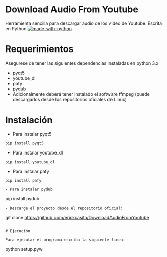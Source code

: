 # Download Audio From Youtube
Herramienta sencilla para descargar audio de los video de Youtube. Escrita en Python
[![made-with-python](https://img.shields.io/badge/Made%20with-Python-1f425f.svg)](https://www.python.org/)
# Requerimientos

Asegurese de tener las siguientes dependencias instaladas en python 3.x
- pyqt5
- youtube_dl
- pafy
- pydub
- Adicionalmente deberá tener instalado el software ffmpeg (puede descargarlos desde los repositorios oficiales de Linux)

# Instalación

- Para instalar pyqt5
```
pip install pyqt5
```

- Para instalar youtube_dl
```
pip install youtube_dl
```

- Para instalar pafy
```
pip install pafy

- Para instalar pydub
```
pip install pydub
```
- Descarge el proyecto desde el repositorio oficial:
```
git clone https://github.com/erickcasita/DownloadAudioFromYoutube
```

# Ejecución

Para ejecutar el programa escriba la siguiente linea:

```
python setup.pyw
```
